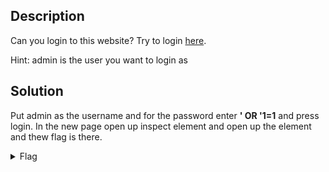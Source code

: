 ## Description

Can you login to this website?
Try to login [here](http://saturn.picoctf.net:52843/).

Hint: admin is the user you want to login as

## Solution

Put admin as the username and for the password enter **' OR '1=1** and press login.
In the new page open up inspect element and open up the <body> element and thew flag is there.

<details>
  <summary>Flag</summary>
  
  
  picoCTF{L00k5_l1k3_y0u_solv3d_it_ec8a64c7}

</details>


